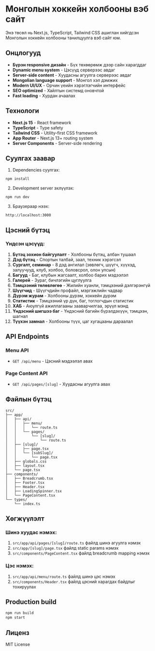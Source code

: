 # Монголын хоккейн холбооны вэб сайт

Энэ төсөл нь Next.js, TypeScript, Tailwind CSS ашиглан хийгдсэн Монголын хоккейн холбооны танилцуулга вэб сайт юм.

## Онцлогууд

- **Бүрэн responsive дизайн** - Бүх төхөөрөмж дээр сайн харагддаг
- **Dynamic menu system** - Цэсүүд серверээс авдаг
- **Server-side content** - Хуудасны агуулга серверээс авдаг
- **Mongolian language support** - Монгол хэл дэмжих
- **Modern UI/UX** - Орчин үеийн хэрэглэгчийн интерфейс
- **SEO optimized** - Хайлтын системд оновчтой
- **Fast loading** - Хурдан ачаалах

## Технологи

- **Next.js 15** - React framework
- **TypeScript** - Type safety
- **Tailwind CSS** - Utility-first CSS framework
- **App Router** - Next.js 13+ routing system
- **Server Components** - Server-side rendering

## Суулгах заавар

1. Dependencies суулгах:
```bash
npm install
```

2. Development server эхлүүлэх:
```bash
npm run dev
```

3. Браузераар нээх:
```
http://localhost:3000
```

## Цэсний бүтэц

### Үндсэн цэсүүд:
1. **Бүтэц зохион байгуулалт** - Холбооны бүтэц, албан тушаал
2. **Дэд бүтэц** - Спортын талбай, заал, техник хэрэгсэл
3. **Сургалт, семинар** - 8 дэд ангилал (зөвлөгч, шүүгч, хүүхэд, залуучууд, клуб, холбоо, боловсрол, олон улсын)
4. **Багууд** - Баг, клубын жагсаалт, холбоо барих мэдээлэл
5. **Галерей** - Зураг, бичлэгийн цуглуулга
6. **Тэмцээний төлөвлөгөө** - Жилийн хуанли, тэмцээний дэлгэрэнгүй
7. **Шүүгчид** - Шүүгчдийн профайл, мэргэжлийн чадвар
8. **Дүрэм журам** - Холбооны дүрэм, хоккейн дүрэм
9. **Статистик** - Тэмцээний үр дүн, баг, тоглогчдын статистик
10. **ХАБ** - Аюулгүй ажиллагааны зааварчилгаа, эрүүл мэнд
11. **Үндэсний шигшээ баг** - Үндэсний багийн бүрэлдэхүүн, тэмцээн, шагнал
12. **Түүхэн замнал** - Холбооны түүх, цаг хугацааны дараалал

## API Endpoints

### Menu API
- `GET /api/menu` - Цэсний мэдээлэл авах

### Page Content API
- `GET /api/pages/[slug]` - Хуудасны агуулга авах

## Файлын бүтэц

```
src/
├── app/
│   ├── api/
│   │   ├── menu/
│   │   │   └── route.ts
│   │   └── pages/
│   │       └── [slug]/
│   │           └── route.ts
│   ├── [slug]/
│   │   ├── page.tsx
│   │   └── [subSlug]/
│   │       └── page.tsx
│   ├── globals.css
│   ├── layout.tsx
│   └── page.tsx
├── components/
│   ├── Breadcrumb.tsx
│   ├── Footer.tsx
│   ├── Header.tsx
│   ├── LoadingSpinner.tsx
│   └── PageContent.tsx
└── types/
    └── index.ts
```

## Хөгжүүлэлт

### Шинэ хуудас нэмэх:
1. `src/app/api/pages/[slug]/route.ts` файлд шинэ агуулга нэмэх
2. `src/app/[slug]/page.tsx` файлд static params нэмэх
3. `src/components/PageContent.tsx` файлд breadcrumb mapping нэмэх

### Цэс нэмэх:
1. `src/app/api/menu/route.ts` файлд шинэ цэс нэмэх
2. `src/components/Header.tsx` файлд цэсний харагдах байдлыг тохируулах

## Production build

```bash
npm run build
npm start
```

## Лиценз

MIT License
